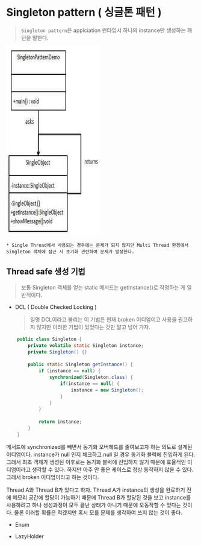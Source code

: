 # Singleton pattern ( 싱글톤 패턴 )

> `Singleton pattern`은 applciation 런타임시 하나의 instance만 생성하는 패턴을 말한다. 

<img src="../img/singleton_pattern_uml_diagram.jpg" width="250" height="500" />

    * Single Thread에서 사용되는 경우에는 문제가 되지 않지만 Multi Thread 환경에서 Singleton 객체에 접근 시 초기화 관련하여 문제가 발생한다.

## Thread safe 생성 기법
> 보통 Singleton 객체를 얻는 static 메서드는 getInstance()로 작명하는 게 일반적이다.

* DCL ( Double Checked Locking )
    > 일명 DCL이라고 불리는 이 기법은 현재 broken 이디엄이고 사용을 권고하지 않지만 이러한 기법이 있었다는 것만 알고 넘어 가자.
```java
    public class Singleton {
        private volatile static Singleton instance;
        private Singleton() {}
        
        public static Singleton getInstance() {
            if (instance == null) {
                synchronized(Singleton.class) {
                    if(instance == null) {
                        instance = new Singleton(); 
                    }                
                }
            }
            
            return instance;
        }
    }
```

메서드에 synchronized를 빼면서 동기화 오버헤드를 줄여보고자 하는 의도로 설계된 이디엄이다. 
instance가 null 인지 체크하고 null 일 경우 동기화 블럭에 진입하게 된다. 
그래서 최초 객체가 생성된 이후로는 동기화 블럭에 진입하지 않기 때문에 효율적인 이디엄이라고 생각할 수 있다. 
하지만 아주 안 좋은 케이스로 정상 동작하지 않을 수 있다. 그래서 broken 이디엄이라고 하는 것이다.
      
Thread A와 Thread B가 있다고 하자. 
Thread A가 instance의 생성을 완료하기 전에 메모리 공간에 할당이 가능하기 때문에 Thread B가 할당된 것을 보고 instance를 사용하려고 하나 생성과정이 모두 끝난 상태가 아니기 때문에 오동작할 수 있다는 것이다. 
물론 이러할 확률은 적겠지만 혹시 모를 문제를 생각하여 쓰지 않는 것이 좋다.
      
* Enum

* LazyHolder

